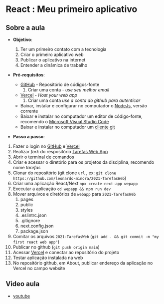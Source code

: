 # React : Meu primeiro aplicativo

## Sobre a aula

-  **Objetivo**:

   1. Ter um primeiro contato com a tecnologia
   2. Criar o primeiro aplicativo web
   3. Publicar o aplicativo na internet
   4. Entender a dinâmica de trabalho

-  **Pré-requisitos**:

   -  [GitHub](https://github.com/) - Repositório de códigos-fonte
      1. Criar uma conta - _use seu melhor email_
   -  [Vercel](https://vercel.com/) - _Host your web app_
      1. Criar uma conta _use a conta do github para autenticar_
   -  Baixar, instalar e configurar no computador o [NodeJs](https://nodejs.org/), versão corrente
   -  Baixar e instalar no computador um editor de código-fonte, recomendo o [Microsoft Visual Studio Code](https://code.visualstudio.com)
   -  Baixar e instalar no computador um [cliente git](https://git-scm.com)

-  **Passo a passo**:

1. Fazer o login no [GitHub](https://github.com/) e [Vercel](https://vercel.com/)
2. Realizar _fork_ do respositório [Tarefas Web App](https://github.com/tiipos/2021-TarefasWeb)
3. Abrir o terminal de comandos
4. Criar e acessar o diretório para os projetos da disciplina, recomendo nome _tarefas_
5. Clonar do repositório (git clone `url` , ex: `git clone https://github.com/leonardo-minora/2021-TarefasWeb`)
6. Criar uma aplicação React/Next `npx create-next-app wepapp`
7. Executar a aplicação `cd wepapp && npm run dev`
8. Mover arquivos e diretórios de `webapp` para `2021-TarefasWeb`
   1. pages
   2. public
   3. styles
   4. .eslintrc.json
   5. .gitignore
   6. next.config.json
   7. package.json
9. Comitar os arquivos `2021-TarefasWeb` (`git add . && git commit -m "my first react web app"`)
10.   Publicar no github (`git push origin main`)
11.   Acessar [Vercel](https://vercel.com/) e conectar ao repositório do projeto
12.   Testar aplicação instalada na web
13.   No repositório github, em About, publicar endereço da aplicação no Vercel no campo website

## Video aula

-  [youtube]()
